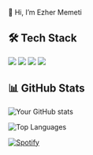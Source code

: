 👋 Hi, I’m Ezher Memeti

## 🛠 Tech Stack
![](https://img.shields.io/badge/Python-3776AB?style=for-the-badge&logo=python&logoColor=white)
![](https://img.shields.io/badge/C%23-239120?style=for-the-badge&logo=csharp&logoColor=white)
![](https://img.shields.io/badge/.NET-512BD4?style=for-the-badge&logo=dotnet&logoColor=white)
![](https://img.shields.io/badge/React-20232A?style=for-the-badge&logo=react&logoColor=61DAFB)

## 📊 GitHub Stats
![Your GitHub stats](https://github-readme-stats.vercel.app/api?username=ezher-memeti&show_icons=true&theme=radical)


![Top Languages](https://github-readme-stats.vercel.app/api/top-langs/?username=ezher-memeti&layout=compact&theme=tokyonight)

[![Spotify](https://spotify-github-profile.vercel.app/api/view?uid=your_spotify_id&cover_image=true&theme=default)](https://open.spotify.com/user/your_spotify_id)
